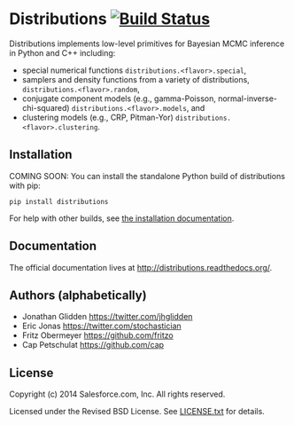 # Distributions [![Build Status](https://travis-ci.org/forcedotcom/distributions.svg?branch=master)](https://travis-ci.org/forcedotcom/distributions)

Distributions implements low-level primitives for Bayesian MCMC
inference in Python and C++ including:
* special numerical functions `distributions.<flavor>.special`,
* samplers and density functions from a variety of distributions,
  `distributions.<flavor>.random`,
* conjugate component models (e.g., gamma-Poisson,
  normal-inverse-chi-squared) `distributions.<flavor>.models`, and
* clustering models (e.g., CRP, Pitman-Yor)
  `distributions.<flavor>.clustering`.


## Installation

COMING SOON: You can install the standalone Python build of
distributions with pip:

    pip install distributions

For help with other builds, see
[the installation documentation](http://distributions.readthedocs.org/en/latest/installation.html).


## Documentation

The official documentation lives at http://distributions.readthedocs.org/.


## Authors (alphabetically)

* Jonathan Glidden <https://twitter.com/jhglidden>
* Eric Jonas <https://twitter.com/stochastician>
* Fritz Obermeyer <https://github.com/fritzo>
* Cap Petschulat <https://github.com/cap>


## License

Copyright (c) 2014 Salesforce.com, Inc. All rights reserved.

Licensed under the Revised BSD License. See [LICENSE.txt](LICENSE.txt)
for details.
